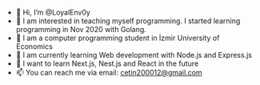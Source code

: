 - 👋 Hi, I’m @LoyalEnv0y
- 👀 I am interested in teaching myself programming. I started learning programming in Nov 2020 with Golang.
- 🏫 I am a computer programming student in İzmir University of Economics
- 🌱 I am currently learning Web development with Node.js and Express.js
- 🎯 I want to learn Next.js, Nest.js and React in the future
- 📫 You can reach me via email: cetin200012@gmail.com
